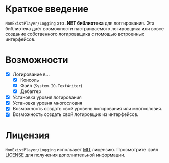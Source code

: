 # Краткое введение
`NonExistPlayer/Logging` это **.NET библиотека** для логгирования.
Эта библиотека даёт возможности настраиваемого логировщика или вовсе создание собственного логироващика с помощью встроенных интерфейсов.
# Возможности
- [x] Логирование в...
    - [x] Консоль
    - [x] Файл (`System.IO.TextWriter`)
    - [x] Дебаггер
- [x] Установка уровня логирования
- [x] Установка уровня многословия
- [x] Возможность создать свой уровень логирования или многословия.
- [x] Возможность создать свой логировщик из интерфейсов.
# Лицензия
`NonExistPlayer/Logging` использует [MIT](https://choosealicense.com/licenses/mit/) лицензию. Просмотрите файл [LICENSE](LICENSE) для получения дополнительной информации.